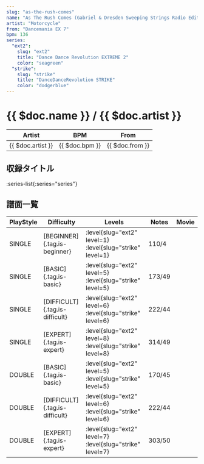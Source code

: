 ```yaml
---
slug: "as-the-rush-comes"
name: "As The Rush Comes (Gabriel & Dresden Sweeping Strings Radio Edit)"
artist: "Motorcycle"
from: "Dancemania EX 7"
bpm: 136
series:
  "ext2":
    slug: "ext2"
    title: "Dance Dance Revolution EXTREME 2"
    color: "seagreen"
  "strike":
    slug: "strike"
    title: "DanceDanceRevolution STRIKE"
    color: "dodgerblue"
---
```


# {{ $doc.name }} / {{ $doc.artist }}

|Artist|BPM|From|
|------|---|----|
|{{ $doc.artist }}|{{ $doc.bpm }}|{{ $doc.from }}|

## 収録タイトル

:series-list{:series="series"}

## 譜面一覧

|PlayStyle|Difficulty|Levels|Notes|Movie|
|---------|----------|------|-----|-----|
|SINGLE|[BEGINNER]{.tag.is-beginner}|:level{slug="ext2" level=1} :level{slug="strike" level=1}|110/4||
|SINGLE|[BASIC]{.tag.is-basic}|:level{slug="ext2" level=5} :level{slug="strike" level=5}|173/49||
|SINGLE|[DIFFICULT]{.tag.is-difficult}|:level{slug="ext2" level=6} :level{slug="strike" level=6}|222/44||
|SINGLE|[EXPERT]{.tag.is-expert}|:level{slug="ext2" level=8} :level{slug="strike" level=8}|314/49||
|DOUBLE|[BASIC]{.tag.is-basic}|:level{slug="ext2" level=5} :level{slug="strike" level=5}|170/45||
|DOUBLE|[DIFFICULT]{.tag.is-difficult}|:level{slug="ext2" level=6} :level{slug="strike" level=6}|222/44||
|DOUBLE|[EXPERT]{.tag.is-expert}|:level{slug="ext2" level=7} :level{slug="strike" level=7}|303/50||
